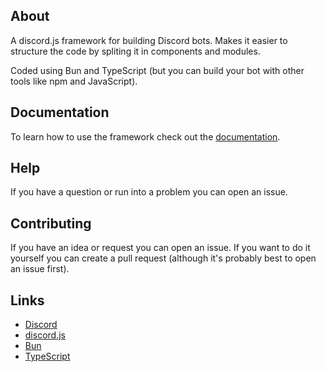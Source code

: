 ## About

A discord.js framework for building Discord bots. Makes it easier to structure the code by spliting it in components and modules.

Coded using Bun and TypeScript (but you can build your bot with other tools like npm and JavaScript).

## Documentation

To learn how to use the framework check out the [documentation](https://github.com/smart-discord/components/wiki).

## Help

If you have a question or run into a problem you can open an issue.

## Contributing

If you have an idea or request you can open an issue. If you want to do it yourself you can create a pull request (although it's probably best to open an issue first).

## Links

- [Discord](https://discord.com/)
- [discord.js](https://discord.js.org/)
- [Bun](https://bun.sh/)
- [TypeScript](https://www.typescriptlang.org/)
